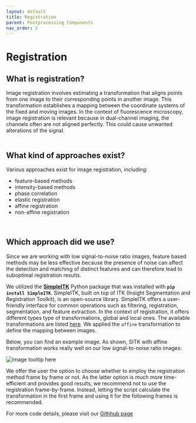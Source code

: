 ```yaml
---
layout: default
title: Registration
parent: Postprocessing Components
nav_order: 2
---
```


# **Registration**

## What is registration?

Image registration involves estimating a transformation that aligns points from one image to their corresponding points
in another image. This transformation establishes a mapping between the coordinate systems of the fixed and moving 
images. In the context of fluorescence microscopy, image registration is relevant because in dual-channel imaging, the channels often are not aligned perfectly. This could cause unwanted alterations of the signal. 
<br>
<br>


## What kind of approaches exist?

Various approaches exist for image registration, including:
- feature-based methods
- intensity-based methods 
- phase correlation
- elastic registration 
- affine registration 
- non-affine registration
<br>


## Which approach did we use?

Since we are working with low signal-to-noise ratio images, feature based methods may be less effective 
because the presence of noise can affect the detection and matching of distinct features and can therefore 
lead to suboptimal registration results.

We utilized the **[SimpleITK](https://simpleitk.readthedocs.io/en/master/about.html)** Python package that was installed 
with **`pip install SimpleITK`**.
SimpleITK, built on top of ITK (Insight Segmentation and Registration Toolkit), is an open-source library. 
SimpleITK offers a user-friendly interface for common operations such as filtering, registration, segmentation, 
and feature extraction.
In the context of registration, it offers different types type of transformations, global and local ones.
The available transformations are listed [here](https://simpleitk.readthedocs.io/en/master/registrationOverview.html).
We applied the `affine` transformation to define the mapping between images.

Below, you can find an example image. As shown, SITK with affine transformation works really well on our low signal-to-noise
ratio images:

![image tooltip here](/assets/img/sitk_registration_example.PNG)

We offer the user the option to choose whether to employ the registration method frame by frame or not. As the latter option 
is much more time-efficient and provides good results, we recommend not to use the registration frame-by-frame. Instead, 
letting the script calculate the transformation in the first frame and using it for the following frames is recommended.

For more code details, please visit our [Githhub page](https://github.com/IPMI-ICNS-UKE/T-DARTS/blob/main/postprocessing/registration.py)
